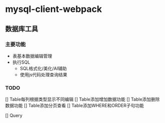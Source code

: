 # mysql-client-webpack

## 数据库工具

### 主要功能

- 表基本数据编辑管理
- 执行SQL
  - SQL格式化/美化/AI辅助
  - 使用js代码处理查询结果

### TODO

[] Table每列根据类型显示不同编辑
[] Table添加增加数据功能
[] Table添加删除数据功能
[] Table添加分页查看
[] Table添加WHERE和ORDER子句功能

[] Query
